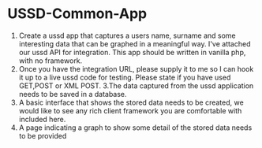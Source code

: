 # USSD-Common-App
1. Create a ussd app that captures a users name, surname and some interesting data that can be graphed in a meaningful way. I've attached our ussd API for integration. This app should be written in vanilla php, with no framework.
2. Once you have the integration URL, please supply it to me so I can hook it up to a live ussd code for testing. Please state if you have used GET,POST or XML POST.
3.The data captured from the ussd application needs to be saved in a database. 
4. A basic interface that shows the stored data needs to be created, we would like to see any rich client framework you are comfortable with included here.
5. A page indicating a graph to show some detail of the stored data needs to be provided
